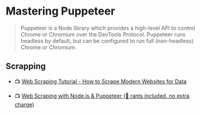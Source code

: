 # Mastering Puppeteer

> Puppeteer is a Node library which provides a high-level API to control Chrome or Chromium over the DevTools Protocol. Puppeteer runs headless by default, but can be configured to run full (non-headless) Chrome or Chromium.

## Scrapping

- 📺 [Web Scraping Tutorial - How to Scrape Modern Websites for Data](https://www.youtube.com/watch?v=vsmxMLmroyQ)

- 📺 [Web Scraping with Node.js & Puppeteer (🌋 rants included, no extra charge)](https://www.youtube.com/watch?v=pixfH6yyqZk)
